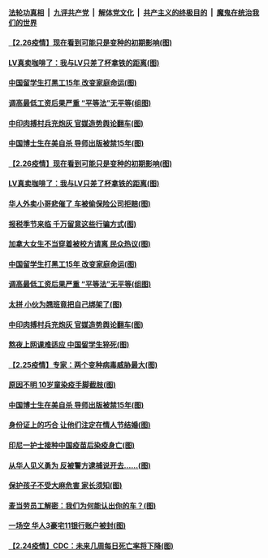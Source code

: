 

####  [法轮功真相](../../../../basic/blob/master/README.md?t=02280201) &nbsp;|&nbsp; [九评共产党](../../../../9ping.md/blob/master/README.md?t=02280201) &nbsp;|&nbsp; [解体党文化](../../../../jtdwh.md/blob/master/README.md?t=02280201)  &nbsp;|&nbsp; [共产主义的终极目的](../../../../gczydzjmd.md/blob/master/README.md?t=02280201) &nbsp;|&nbsp; [魔鬼在统治我们的世界](../../../../mgztzwmdsj.md/blob/master/README.md?t=02280201) 

#### [【2.26疫情】现在看到可能只是变种的初期影响(图)](../pages/p3/963884.md?t=02280201) 

#### [LV真卖咖啡了：我与LV只差了杯拿铁的距离(图)](../pages/p3/963874.md?t=02280201) 

#### [中国留学生打黑工15年 改变家庭命运(图)](../pages/p3/963855.md?t=02280201) 

#### [调高最低工资后果严重 “平等法”无平等(组图)](../pages/p3/963856.md?t=02280201) 

#### [中印肉搏村兵充炮灰 官媒造势舆论翻车(图)](../pages/p3/963752.md?t=02280201) 

#### [中国博士生在美自杀 导师出版被禁15年(图)](../pages/p3/963756.md?t=02280201) 

#### [【2.26疫情】现在看到可能只是变种的初期影响(图)](../pages/p3/963884.md?t=02280201) 

#### [LV真卖咖啡了：我与LV只差了杯拿铁的距离(图)](../pages/p3/963874.md?t=02280201) 

#### [华人外卖小哥悲催了 车被偷保险公司拒赔(图)](../pages/p3/963879.md?t=02280201) 

#### [报税季节来临 千万留意这些行骗方式(图)](../pages/p3/963876.md?t=02280201) 

#### [加拿大女生不当穿着被校方请离 民众热议(图)](../pages/p3/963871.md?t=02280201) 

#### [中国留学生打黑工15年 改变家庭命运(图)](../pages/p3/963855.md?t=02280201) 

#### [调高最低工资后果严重 “平等法”无平等(组图)](../pages/p3/963856.md?t=02280201) 

#### [太拼 小伙为翘班竟把自己绑架了(图)](../pages/p3/963839.md?t=02280201) 

#### [中印肉搏村兵充炮灰 官媒造势舆论翻车(图)](../pages/p3/963752.md?t=02280201) 

#### [熬夜上网课难适应 中国留学生猝死(图)](../pages/p3/963773.md?t=02280201) 

#### [【2.25疫情】专家：两个变种病毒威胁最大(图)](../pages/p3/963760.md?t=02280201) 

#### [原因不明 10岁童染疫手脚截肢(图)](../pages/p3/963761.md?t=02280201) 

#### [中国博士生在美自杀 导师出版被禁15年(图)](../pages/p3/963756.md?t=02280201) 

#### [身份证上的巧合 让他们注定在情人节结婚(图)](../pages/p3/963757.md?t=02280201) 

#### [印尼一护士接种中国疫苗后染疫身亡(图)](../pages/p3/963736.md?t=02280201) 

#### [从华人见义勇为 反被警方逮捕说开去……(图)](../pages/p3/963680.md?t=02280201) 

#### [保护孩子不受大麻危害 家长须知(图)](../pages/p3/963750.md?t=02280201) 

#### [麦当劳员工解密：我们为何能认出你的车？(图)](../pages/p3/961788.md?t=02280201) 

#### [一场空 华人3豪宅11银行账户被封(图)](../pages/p3/963639.md?t=02280201) 

#### [【2.24疫情】CDC：未来几周每日死亡率将下降(图)](../pages/p3/963630.md?t=02280201) 

